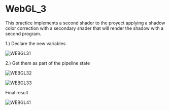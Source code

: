 # WebGL_3

This practice implements a second shader to the proyect applying a shadow color correction with a secondary shader that will render the shadow with a second program.

1.) Declare the new variables

![WEBGL31](https://user-images.githubusercontent.com/114673717/208488027-000c4be6-4682-4e70-8e92-2cd6a1070c7c.png)

2.) Get them as part of the pipeline state

![WEBGL32](https://user-images.githubusercontent.com/114673717/208488072-775cd833-33b9-4092-b6b5-bb8b89ba0fa8.png)


![WEBGL33](https://user-images.githubusercontent.com/114673717/208488100-ff8b032d-8afd-4d99-a66d-2e2e980a35a5.png)

Final result

![WEBGL41](https://user-images.githubusercontent.com/114673717/208488127-04701f9d-96be-457f-b9af-e7cab3f7f35a.png)
